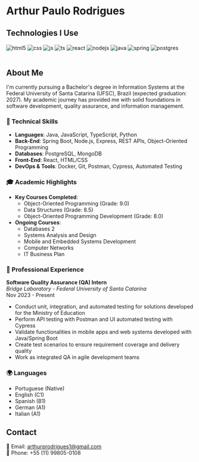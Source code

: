 # Arthur Paulo Rodrigues 

## Technologies I Use

<div style="display: inline_block">
  <img align="center" alt="html5" src="https://img.shields.io/badge/HTML5-E34F26?style=for-the-badge&logo=html5&logoColor=white" />
  <img align="center" alt="css" src="https://img.shields.io/badge/CSS3-1572B6?style=for-the-badge&logo=css3&logoColor=white" />
  <img align="center" alt="js" src="https://img.shields.io/badge/JavaScript-F7DF1E?style=for-the-badge&logo=javascript&logoColor=black" />
  <img align="center" alt="ts" src="https://img.shields.io/badge/TypeScript-007ACC?style=for-the-badge&logo=typescript&logoColor=white" />
  <img align="center" alt="react" src="https://img.shields.io/badge/React-20232A?style=for-the-badge&logo=react&logoColor=61DAFB" />
  <img align="center" alt="nodejs" src="https://img.shields.io/badge/Node.js-43853D?style=for-the-badge&logo=node.js&logoColor=white" />
  <img align="center" alt="java" src="https://img.shields.io/badge/Java-ED8B00?style=for-the-badge&logo=openjdk&logoColor=white" />
  <img align="center" alt="spring" src="https://img.shields.io/badge/Spring-6DB33F?style=for-the-badge&logo=spring&logoColor=white" />
  <img align="center" alt="postgres" src="https://img.shields.io/badge/PostgreSQL-316192?style=for-the-badge&logo=postgresql&logoColor=white" />
</div><br/>

## About Me

I'm currently pursuing a Bachelor's degree in Information Systems at the Federal University of Santa Catarina (UFSC), Brazil (expected graduation: 2027). My academic journey has provided me with solid foundations in software development, quality assurance, and information management.

### 🔧 Technical Skills
- **Languages**: Java, JavaScript, TypeScript, Python
- **Back-End**: Spring Boot, Node.js, Express, REST APIs, Object-Oriented Programming
- **Databases**: PostgreSQL, MongoDB
- **Front-End**: React, HTML/CSS
- **DevOps & Tools**: Docker, Git, Postman, Cypress, Automated Testing

### 🎓 Academic Highlights
- **Key Courses Completed**:
  - Object-Oriented Programming (Grade: 9.0)
  - Data Structures (Grade: 8.5)
  - Object-Oriented Programming Development (Grade: 8.0)
- **Ongoing Courses**:
  - Databases 2
  - Systems Analysis and Design
  - Mobile and Embedded Systems Development
  - Computer Networks
  - IT Business Plan 

### 💼 Professional Experience
**Software Quality Assurance (QA) Intern**  
*Bridge Laboratory - Federal University of Santa Catarina*  
Nov 2023 - Present  
- Conduct unit, integration, and automated testing for solutions developed for the Ministry of Education
- Perform API testing with Postman and UI automated testing with Cypress
- Validate functionalities in mobile apps and web systems developed with Java/Spring Boot
- Create test scenarios to ensure requirement coverage and delivery quality
- Work as integrated QA in agile development teams


### 🌍 Languages
- Portuguese (Native)
- English (C1)
- Spanish (B1)
- German (A1)
- Italian (A1)

## Contact
📧 Email: [arthurprodrigues1@gmail.com](mailto:arthurprodrigues1@gmail.com)  
📱 Phone: +55 (11) 99805-0108  
